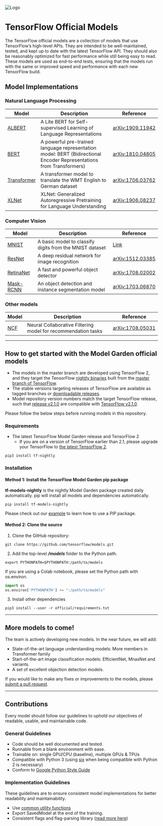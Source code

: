 ![Logo](https://storage.googleapis.com/model_garden_artifacts/TF_Model_Garden.png)

# TensorFlow Official Models

The TensorFlow official models are a collection of models
that use TensorFlow’s high-level APIs.
They are intended to be well-maintained, tested, and kept up to date
with the latest TensorFlow API.
They should also be reasonably optimized for fast performance while still
being easy to read.
These models are used as end-to-end tests, ensuring that the models run
with the same or improved speed and performance with each new TensorFlow build.

## Model Implementations

### Natural Language Processing

| Model | Description | Reference |
| ----- | ----------- | --------- |
| [ALBERT](nlp/albert) | A Lite BERT for Self-supervised Learning of Language Representations | [arXiv:1909.11942](https://arxiv.org/abs/1909.11942) |
| [BERT](nlp/bert) | A powerful pre-trained language representation model: BERT (Bidirectional Encoder Representations from Transformers) | [arXiv:1810.04805](https://arxiv.org/abs/1810.04805) |
| [Transformer](nlp/transformer) | A transformer model to translate the WMT English to German dataset | [arXiv:1706.03762](https://arxiv.org/abs/1706.03762) |
| [XLNet](nlp/xlnet) | XLNet: Generalized Autoregressive Pretraining for Language Understanding | [arXiv:1906.08237](https://arxiv.org/abs/1906.08237) |

### Computer Vision

| Model | Description | Reference |
| ----- | ----------- | --------- |
| [MNIST](vision/image_classification) | A basic model to classify digits from the MNIST dataset | [Link](http://yann.lecun.com/exdb/mnist/) |
| [ResNet](vision/image_classification) | A deep residual network for image recognition | [arXiv:1512.03385](https://arxiv.org/abs/1512.03385) |
| [RetinaNet](vision/detection) | A fast and powerful object detector | [arXiv:1708.02002](https://arxiv.org/abs/1708.02002) |
| [Mask-RCNN](vision/detection) | An object detection and instance segmentation model | [arXiv:1703.06870](https://arxiv.org/abs/1703.06870) |

### Other models

| Model | Description | Reference |
| ----- | ----------- | --------- |
| [NCF](recommendation) | Neural Collaborative Filtering model for recommendation tasks | [arXiv:1708.05031](https://arxiv.org/abs/1708.05031) |

---

## How to get started with the Model Garden official models

* The models in the master branch are developed using TensorFlow 2,
and they target the TensorFlow [nightly binaries](https://github.com/tensorflow/tensorflow#installation)
built from the
[master branch of TensorFlow](https://github.com/tensorflow/tensorflow/tree/master).
* The stable versions targeting releases of TensorFlow are available
as tagged branches or [downloadable releases](https://github.com/tensorflow/models/releases).
* Model repository version numbers match the target TensorFlow release,
such that
[release v2.1.0](https://github.com/tensorflow/models/releases/tag/v2.1.0)
are compatible with
[TensorFlow v2.1.0](https://github.com/tensorflow/tensorflow/releases/tag/v2.1.0).

Please follow the below steps before running models in this repository.

### Requirements

* The latest TensorFlow Model Garden release and TensorFlow 2
  * If you are on a version of TensorFlow earlier than 2.1, please
upgrade your TensorFlow to [the latest TensorFlow 2](https://www.tensorflow.org/install/).

```shell
pip3 install tf-nightly
```

### Installation

#### Method 1: Install the TensorFlow Model Garden pip package

**tf-models-nightly** is the nightly Model Garden package
created daily automatically. pip will install all models
and dependencies automatically.

```shell
pip install tf-models-nightly
```

Please check out our [example](colab/bert.ipynb)
to learn how to use a PIP package.

#### Method 2: Clone the source

1. Clone the GitHub repository:

```shell
git clone https://github.com/tensorflow/models.git
```

2. Add the top-level ***/models*** folder to the Python path.

```shell
export PYTHONPATH=$PYTHONPATH:/path/to/models
```

If you are using a Colab notebook, please set the Python path with os.environ.

```python
import os
os.environ['PYTHONPATH'] += ":/path/to/models"
```

3. Install other dependencies

```shell
pip3 install --user -r official/requirements.txt
```

---

## More models to come!

The team is actively developing new models.
In the near future, we will add:

- State-of-the-art language understanding models:
  More members in Transformer family
- Start-of-the-art image classification models:
  EfficientNet, MnasNet and variants.
- A set of excellent objection detection models.

If you would like to make any fixes or improvements to the models, please
[submit a pull request](https://github.com/tensorflow/models/compare).

---

## Contributions

Every model should follow our guidelines to uphold our objectives of readable,
usable, and maintainable code.

### General Guidelines

- Code should be well documented and tested.
- Runnable from a blank environment with ease.
- Trainable on: single GPU/CPU (baseline), multiple GPUs & TPUs
- Compatible with Python 3 (using [six](https://pythonhosted.org/six/)
when being compatible with Python 2 is necessary)
- Conform to
  [Google Python Style Guide](https://github.com/google/styleguide/blob/gh-pages/pyguide.md)

### Implementation Guidelines

These guidelines are to ensure consistent model implementations for
better readability and maintainability.

- Use [common utility functions](utils)
- Export SavedModel at the end of the training.
- Consistent flags and flag-parsing library ([read more here](utils/flags/guidelines.md))
